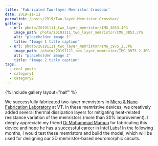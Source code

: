 ```yaml
---
title: 'Fabricated Two-layer Memristor Crossbar'
date: 2019-11-11
permalink: /posts/2019/Two-layer-Memristor-Crossbar/
gallery:
  - url: photo/20191111_two_layer_memristor/IMG_3853.JPG
    image_path: photo/20191111_two_layer_memristor/IMG_3853.JPG
    alt: "placeholder image 1"
    title: "Image 1 title caption"
  - url: photo/20191111_two_layer_memristor/IMG_3975_2.JPG
    image_path: /photo/20191111_two_layer_memristor/IMG_3975_2.JPG
    alt: "placeholder image 2"
    title: "Image 2 title caption"
tags:
  - cool posts
  - category1
  - category2
---
```

 
{% include gallery layout="half" %}

We successfully fabricated two-layer memristors in [Micro & Nano Fabrication Laboratory]( https://www.micron.ece.vt.edu/) at VT. In these memristive devices, we creatively added several thermal dissipation layers for mitigating heat-related resistance variation of the memristors (more than 30% improvement). I deeply appreciate my friend [Dr.Mohammad Mamun](https://www.linkedin.com/in/mohammad-shah-al-mamun/) for fabricating this device and hope he has a successful career in Intel Labs! In the following months, I would test these memristors and build the model, which will be used for designing our 3D memristor-based neuromorphic circuits.  


